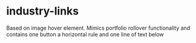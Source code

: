 # industry-links
Based on image hover element. Mimics portfolio rollover functionality and contains one button a horizontal rule and one line of text below
